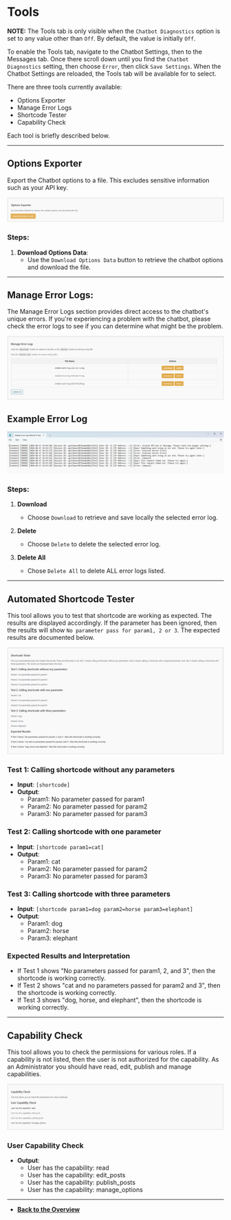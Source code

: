 # Tools

**NOTE:** The Tools tab is only visible when the ```Chatbot Diagnostics``` option is set to any value other than ```Off```.  By default, the value is initially ```Off```.

To enable the Tools tab, navigate to the Chatbot Settings, then to the Messages tab.  Once there scroll down until you find the ```Chatbot Diagnostics``` setting, then choose ```Error```, then click ```Save Settings```.  When the Chatbot Settings are reloaded, the Tools tab will be available for to select.

There are three tools currently available:

- Options Exporter
- Manage Error Logs
- Shortcode Tester
- Capability Check

Each tool is briefly described below.

---

## Options Exporter

Export the Chatbot options to a file.  This excludes sensitive information such as your API key.

![Options Exporter](options-exporter.png)

### Steps:

1. **Download Options Data**:
   - Use the ```Download Options Data``` button to retrieve the chatbot options and download the file.

---

## Manage Error Logs:

The Manage Error Logs section provides direct access to the chatbot's unique errors.  If you're experiencing a problem with the chatbot, please check the error logs to see if you can determine what might be the problem.

![Manage Error Logs](manage-error-logs.png)

## Example Error Log

![Example Error Log](example-error-log.png)

### Steps:

1. **Download**
    - Choose ```Download``` to retrieve and save locally the selected error log.

2. **Delete**
    - Choose ```Delete``` to delete the selected error log.

3. **Delete All**
    - Chose ```Delete All``` to delete ALL error logs listed.

---

## Automated Shortcode Tester

This tool allows you to test that shortcode are working as expected. The results are displayed accordingly.  If the parameter has been ignored, then the results will show ```No parameter pass for param1, 2 or 3```.  The expected results are documented below.

![Shortcode Tester](shortcode-tester.png)

### Test 1: Calling shortcode without any parameters

- **Input**: `[shortcode]`
- **Output**:
  - Param1: No parameter passed for param1
  - Param2: No parameter passed for param2
  - Param3: No parameter passed for param3

### Test 2: Calling shortcode with one parameter

- **Input**: `[shortcode param1=cat]`
- **Output**:
  - Param1: cat
  - Param2: No parameter passed for param2
  - Param3: No parameter passed for param3

### Test 3: Calling shortcode with three parameters

- **Input**: `[shortcode param1=dog param2=horse param3=elephant]`
- **Output**:
  - Param1: dog
  - Param2: horse
  - Param3: elephant

### Expected Results and Interpretation

- If Test 1 shows "No parameters passed for param1, 2, and 3", then the shortcode is working correctly.
- If Test 2 shows "cat and no parameters passed for param2 and 3", then the shortcode is working correctly.
- If Test 3 shows "dog, horse, and elephant", then the shortcode is working correctly.

---

## Capability Check

This tool allows you to check the permissions for various roles.  If a capability is not listed, then the user is not authorized for the capability.  As an Administrator you should have read, edit, publish and manage capabilities.

![Capability Check](capability-check.png)

### User Capability Check

- **Output**:
  - User has the capability: read
  - User has the capability: edit_posts
  - User has the capability: publish_posts
  - User has the capability: manage_options

---

- **[Back to the Overview](/overview.md)**
